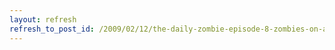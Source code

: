 ```yaml
---
layout: refresh
refresh_to_post_id: /2009/02/12/the-daily-zombie-episode-8-zombies-on-a-jet-plane
---
```

